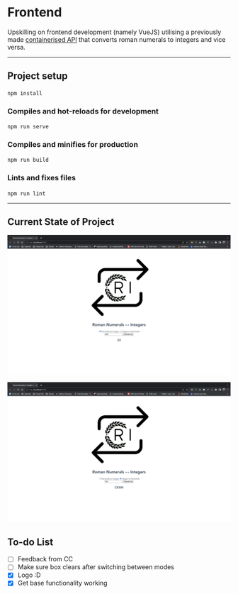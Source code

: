 # Frontend
Upskilling on frontend development (namely VueJS) utilising a previously made [containerised API](https://github.com/helenijevans/romanNum-ArabicInt) that converts roman numerals to integers and vice versa.
___
## Project setup
```
npm install
```

### Compiles and hot-reloads for development
```
npm run serve
```

### Compiles and minifies for production
```
npm run build
```

### Lints and fixes files
```
npm run lint
```

___
## Current State of Project
![Shows image converting roman numeral to integer](./src/assets/frontend_currentProgress2.png)

![Shows image converting integer to roman numeral](./src/assets/frontend_currentProgress1.png)


## To-do List
- [ ] Feedback from CC
- [ ] Make sure box clears after switching between modes
- [x] Logo :D
- [x] Get base functionality working